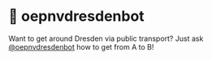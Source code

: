 # 🚌 oepnvdresdenbot

Want to get around Dresden via public transport? Just ask [@oepnvdresdenbot](https://t.me/oepnvdresdenbot) how to get from A to B!

